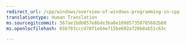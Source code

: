 ```yaml
---
redirect_url: /cpp/windows/overview-of-windows-programming-in-cpp
translationtype: Human Translation
ms.sourcegitcommit: 567ae1bdb057e8bde3ba6e109857350785682b60
ms.openlocfilehash: 65b783cccd78f1e04e715be602a720b8ab51c63c

---
```



<!--HONumber=Jan17_HO2-->


